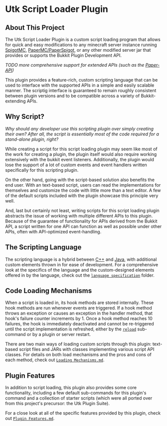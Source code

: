 # Utk Script Loader Plugin
## About This Project
The Utk Script Loader Plugin is a custom script loading program that allows for quick and easy modifications to any minecraft server instance running [SpigotMC](https://www.spigotmc.org/wiki/about-spigot/), [PaperMC/PaperSpigot](https://paper.readthedocs.io/en/latest/), or any other modified server jar that provides or supports the Bukkit Plugin Development API.

*TODO more comprehensive support for extended APIs (such as the [Paper-API](https://papermc.io/javadocs))*

This plugin provides a feature-rich, custom scripting language that can be used to interface with the supported APIs in a simple and easily scalable manner. The scriptig interface is guaranteed to remain roughly consistent between plugin versions and to be compatible across a variety of Bukkit-extending APIs.

## Why Script?
*Why should any developer use this scripting plugin over simply creating their own? After all, the script is essentially most of the code required for a stand-alone plugin, right?*

While creating a script for this script loading plugin may seem like most of the work for creating a plugin, the plugin itself would also require working extensively with the bukkit event listeners. Additionally, the plugin would lose the support of a lot of custom events and event handlers written specifically for this scripting plugin.

On the other hand, going with the script-based solution also benefits the end user. With an text-based script, users can read the implementations for themselves and customize the code with little more than a text editor. A few of the default scripts included with the plugin showcase this principle very well.

And, last but certainly not least, writing scripts for this script loading plugin abstracts the issue of working with multiple different APIs to this plugin. Because of the guarantee of functionality for APIs derived from the Bukkit API, a script written for one API can function as well as possible under other APIs, often with API-optimized event-handling.

## The Scripting Language
The scripting language is a hybrid between [C++](http://www.cplusplus.com/) and [Java](https://www.oracle.com/java/), with additional custom elements thrown in for ease of development. For a comprehensive look at the specifics of the language and the custom-designed elements offered in by the language, check out the [```language specification```](language%20specification) folder.

## Code Loading Mechanisms
When a script is loaded in, its hook methods are stored internally. These hook methods are run whenever events are triggered. If a hook method throws an exception or causes an exception in the handler method, that hook's failure counter increments by 1. Once a hook method reaches 10 failures, the hook is immediately deactivated and cannot be re-triggered until the script implementation is refreshed, either by the [```reload```](#usl-reload) sub-command or by a plugin or server restart.

There are two main ways of loading custom scripts through this plugin: text-based script files and JARs with classes implementing various script API classes. For details on both load mechanisms and the pros and cons of each method, check out [```Loading Mechanisms.md```](Loading%20Mechanisms.md).

## Plugin Features
In addition to script loading, this plugin also provides some core functionality, including a few default sub-commands for this plugin's command and a collection of starter scripts (which were all ported over from this project's precursor: the Utk Plugin Suite).

For a close look at all of the specific features provided by this plugin, check out [```Plugin Features.md```](Plugin%20Features.md).

